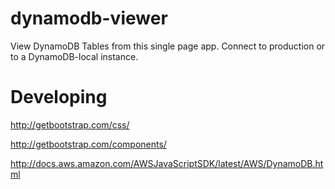 # dynamodb-viewer
View DynamoDB Tables from this single page app. Connect to production or to a DynamoDB-local instance.


# Developing
http://getbootstrap.com/css/

http://getbootstrap.com/components/

http://docs.aws.amazon.com/AWSJavaScriptSDK/latest/AWS/DynamoDB.html